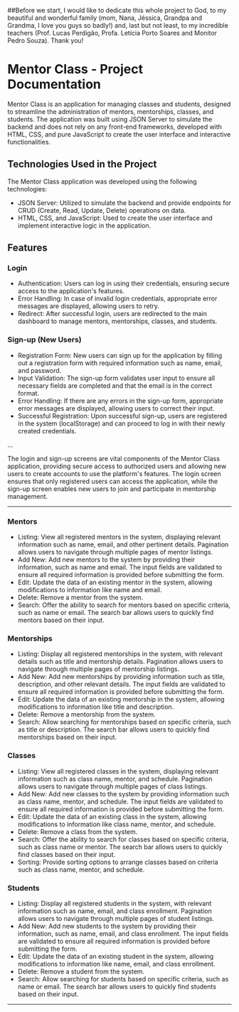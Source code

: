 ##Before we start, I would like to dedicate this whole project to God, to my beautiful and wonderful family (mom, Nana, Jéssica, Grandpa and Grandma, I love you guys so badly!) and, last but not least, to my incredible teachers (Prof. Lucas Perdigão, Profa. Letícia Porto Soares and Monitor Pedro Souza). Thank you!

##

# Mentor Class - Project Documentation

Mentor Class is an application for managing classes and students, designed to streamline the administration of mentors, mentorships, classes, and students. The application was built using JSON Server to simulate the backend and does not rely on any front-end frameworks, developed with HTML, CSS, and pure JavaScript to create the user interface and interactive functionalities.

## Technologies Used in the Project
The Mentor Class application was developed using the following technologies:

- JSON Server: Utilized to simulate the backend and provide endpoints for CRUD (Create, Read, Update, Delete) operations on data.
- HTML, CSS, and JavaScript: Used to create the user interface and implement interactive logic in the application.

## Features

### Login
- Authentication: Users can log in using their credentials, ensuring secure access to the application's features.
- Error Handling: In case of invalid login credentials, appropriate error messages are displayed, allowing users to retry.
- Redirect: After successful login, users are redirected to the main dashboard to manage mentors, mentorships, classes, and students.

### Sign-up (New Users)
- Registration Form: New users can sign up for the application by filling out a registration form with required information such as name, email, and password.
- Input Validation: The sign-up form validates user input to ensure all necessary fields are completed and that the email is in the correct format.
- Error Handling: If there are any errors in the sign-up form, appropriate error messages are displayed, allowing users to correct their input.
- Successful Registration: Upon successful sign-up, users are registered in the system (localStorage) and can proceed to log in with their newly created credentials.

...

The login and sign-up screens are vital components of the Mentor Class application, providing secure access to authorized users and allowing new users to create accounts to use the platform's features. The login screen ensures that only registered users can access the application, while the sign-up screen enables new users to join and participate in mentorship management.

---

### Mentors
- Listing: View all registered mentors in the system, displaying relevant information such as name, email, and other pertinent details. Pagination allows users to navigate through multiple pages of mentor listings.
- Add New: Add new mentors to the system by providing their information, such as name and email. The input fields are validated to ensure all required information is provided before submitting the form.
- Edit: Update the data of an existing mentor in the system, allowing modifications to information like name and email.
- Delete: Remove a mentor from the system.
- Search: Offer the ability to search for mentors based on specific criteria, such as name or email. The search bar allows users to quickly find mentors based on their input.

### Mentorships
- Listing: Display all registered mentorships in the system, with relevant details such as title and mentorship details. Pagination allows users to navigate through multiple pages of mentorship listings.
- Add New: Add new mentorships by providing information such as title, description, and other relevant details. The input fields are validated to ensure all required information is provided before submitting the form.
- Edit: Update the data of an existing mentorship in the system, allowing modifications to information like title and description.
- Delete: Remove a mentorship from the system.
- Search: Allow searching for mentorships based on specific criteria, such as title or description. The search bar allows users to quickly find mentorships based on their input.

### Classes
- Listing: View all registered classes in the system, displaying relevant information such as class name, mentor, and schedule. Pagination allows users to navigate through multiple pages of class listings.
- Add New: Add new classes to the system by providing information such as class name, mentor, and schedule. The input fields are validated to ensure all required information is provided before submitting the form.
- Edit: Update the data of an existing class in the system, allowing modifications to information like class name, mentor, and schedule.
- Delete: Remove a class from the system.
- Search: Offer the ability to search for classes based on specific criteria, such as class name or mentor. The search bar allows users to quickly find classes based on their input.
- Sorting: Provide sorting options to arrange classes based on criteria such as class name, mentor, and schedule.

### Students
- Listing: Display all registered students in the system, with relevant information such as name, email, and class enrollment. Pagination allows users to navigate through multiple pages of student listings.
- Add New: Add new students to the system by providing their information, such as name, email, and class enrollment. The input fields are validated to ensure all required information is provided before submitting the form.
- Edit: Update the data of an existing student in the system, allowing modifications to information like name, email, and class enrollment.
- Delete: Remove a student from the system.
- Search: Allow searching for students based on specific criteria, such as name or email. The search bar allows users to quickly find students based on their input.

---
